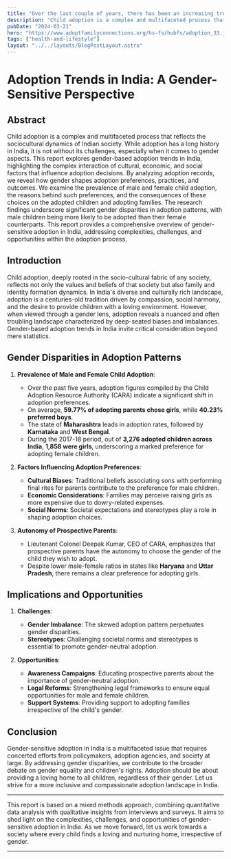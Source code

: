 ```yaml
---
title: "Over the last couple of years, there has been an increasing trend towards the adoption of female children in India."
description: "Child adoption is a complex and multifaceted process that reflects the sociocultural dynamics of Indian society. While adoption has a long history in India, it is not without its challenges, especially when it comes to gender aspects."
pubDate: "2024-03-21"
hero: "https://www.adoptfamilyconnections.org/hs-fs/hubfs/adoption_33.jpg?width=248&name=adoption_33.jpgttps://assets.telegraphindia.com/telegraph/2024/Mar/1710718937_dhumalfinal.jpg"
tags: ["health-and-lifestyle"]
layout: "../../layouts/BlogPostLayout.astro"
---
```

# Adoption Trends in India: A Gender-Sensitive Perspective

## Abstract
Child adoption is a complex and multifaceted process that reflects the sociocultural dynamics of Indian society. While adoption has a long history in India, it is not without its challenges, especially when it comes to gender aspects. This report explores gender-based adoption trends in India, highlighting the complex interaction of cultural, economic, and social factors that influence adoption decisions. By analyzing adoption records, we reveal how gender shapes adoption preferences, practices, and outcomes. We examine the prevalence of male and female child adoption, the reasons behind such preferences, and the consequences of these choices on the adopted children and adopting families. The research findings underscore significant gender disparities in adoption patterns, with male children being more likely to be adopted than their female counterparts. This report provides a comprehensive overview of gender-sensitive adoption in India, addressing complexities, challenges, and opportunities within the adoption process.

## Introduction
Child adoption, deeply rooted in the socio-cultural fabric of any society, reflects not only the values and beliefs of that society but also family and identity formation dynamics. In India's diverse and culturally rich landscape, adoption is a centuries-old tradition driven by compassion, social harmony, and the desire to provide children with a loving environment. However, when viewed through a gender lens, adoption reveals a nuanced and often troubling landscape characterized by deep-seated biases and imbalances. Gender-based adoption trends in India invite critical consideration beyond mere statistics.

## Gender Disparities in Adoption Patterns
1. **Prevalence of Male and Female Child Adoption**:
   - Over the past five years, adoption figures compiled by the Child Adoption Resource Authority (CARA) indicate a significant shift in adoption preferences.
   - On average, **59.77% of adopting parents chose girls**, while **40.23% preferred boys**.
   - The state of **Maharashtra** leads in adoption rates, followed by **Karnataka** and **West Bengal**.
   - During the 2017-18 period, out of **3,276 adopted children across India**, **1,858 were girls**, underscoring a marked preference for adopting female children.

2. **Factors Influencing Adoption Preferences**:
   - **Cultural Biases**: Traditional beliefs associating sons with performing final rites for parents contribute to the preference for male children.
   - **Economic Considerations**: Families may perceive raising girls as more expensive due to dowry-related expenses.
   - **Social Norms**: Societal expectations and stereotypes play a role in shaping adoption choices.

3. **Autonomy of Prospective Parents**:
   - Lieutenant Colonel Deepak Kumar, CEO of CARA, emphasizes that prospective parents have the autonomy to choose the gender of the child they wish to adopt.
   - Despite lower male-female ratios in states like **Haryana** and **Uttar Pradesh**, there remains a clear preference for adopting girls.

## Implications and Opportunities
1. **Challenges**:
   - **Gender Imbalance**: The skewed adoption pattern perpetuates gender disparities.
   - **Stereotypes**: Challenging societal norms and stereotypes is essential to promote gender-neutral adoption.

2. **Opportunities**:
   - **Awareness Campaigns**: Educating prospective parents about the importance of gender-neutral adoption.
   - **Legal Reforms**: Strengthening legal frameworks to ensure equal opportunities for male and female children.
   - **Support Systems**: Providing support to adopting families irrespective of the child's gender.

## Conclusion
Gender-sensitive adoption in India is a multifaceted issue that requires concerted efforts from policymakers, adoption agencies, and society at large. By addressing gender disparities, we contribute to the broader debate on gender equality and children's rights. Adoption should be about providing a loving home to all children, regardless of their gender. Let us strive for a more inclusive and compassionate adoption landscape in India.

---

This report is based on a mixed methods approach, combining quantitative data analysis with qualitative insights from interviews and surveys. It aims to shed light on the complexities, challenges, and opportunities of gender-sensitive adoption in India. As we move forward, let us work towards a society where every child finds a loving and nurturing home, irrespective of gender.

---